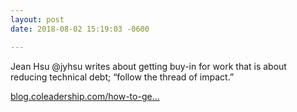 ```yaml
---
layout: post
date: 2018-08-02 15:19:03 -0600

---
```

Jean Hsu @jyhsu writes about getting buy-in for work that is about reducing technical debt; “follow the thread of impact.”

[blog.coleadership.com/how-to-ge...](https://blog.coleadership.com/how-to-get-buy-in-for-reducing-technical-debt/)
